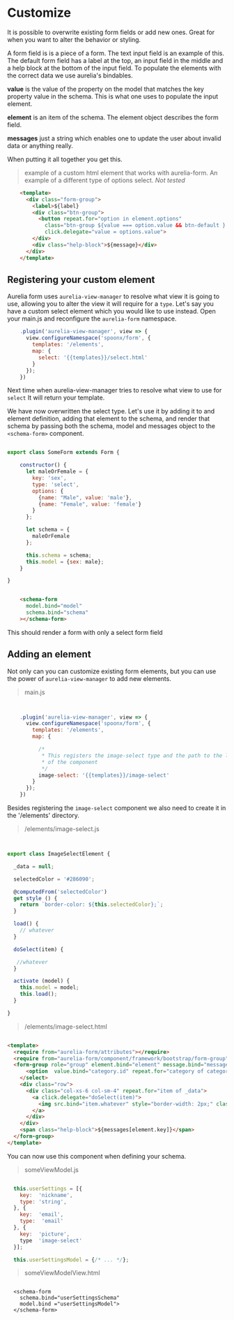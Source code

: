 # Customize

It is possible to overwrite existing form fields or add new ones. Great for
when you want to alter the behavior or styling.

A form field is is a piece of a form. The text input field is an example of
this. The default form field has a label at the top, an input field in the
middle and a help block at the bottom of the input field. To populate the
elements with the correct data we use aurelia's bindables.

**value** is the value of the property on the model that matches the key
property value in the schema. This is what one uses to populate the input
element.

**element** is an item of the schema. The element object describes the form
field.

**messages** just a string which enables one to update the user about invalid
data or anything really.

When putting it all together you get this.

> example of a custom html element that works with aurelia-form. An example of
> a different type of options select. *Not tested*

```html
    <template>
      <div class="form-group">
        <label>${label}
        <div class="btn-group">
          <button repeat.for="option in element.options"
            class="btn-group ${value === option.value && btn-default } ${!(value === option.value) && btn-primary}"
            click.delegate="value = options.value">
        </div>
        <div class="help-block">${message}</div>
      </div>
    </template>
```

## Registering your custom element

Aurelia form uses `aurelia-view-manager` to resolve what view it is going to use,
allowing you to alter the view it will require for a `type`. Let's say you have
a custom select element which you would like to use instead. Open your main.js
and reconfigure the `aurelia-form` namespace.

```js
    .plugin('aurelia-view-manager', view => {
      view.configureNamespace('spoonx/form', {
        templates: '/elements',
        map: {
          select: '{{templates}}/select.html'
        }
      });
    })
```

Next time when aurelia-view-manager tries to resolve what view to use for
`select` It will return your template.

We have now overwritten the select type. Let's use it by adding it to and
element definition, adding that element to the schema, and render that schema
by passing both the schema, model and messages object to the `<schema-form>`
component.


```js

export class SomeForm extends Form {

    constructor() {
      let maleOrFemale = {
        key: 'sex',
        type: 'select',
        options: {
          {name: "Male", value: 'male'},
          {name: "Female", value: 'female'}
        }
      };

      let schema = {
        maleOrFemale
      };

      this.schema = schema;
      this.model = {sex: male};
    }

}

```

```html

    <schema-form
      model.bind="model"
      schema.bind="schema"
    ></schema-form>

```

This should render a form with only a select form field

## Adding an element

Not only can you can customize existing form elements, but you can use the
power of `aurelia-view-manager` to add new elements.

> main.js

```js


    .plugin('aurelia-view-manager', view => {
      view.configureNamespace('spoonx/form', {
        templates: '/elements',
        map: {

          /*
           * This registers the image-select type and the path to the location
           * of the component
           */
          image-select: '{{templates}}/image-select'
        }
      });
    })

```

Besides registering the `image-select` component we also need to create it in
the '/elements' directory.

> /elements/image-select.js

```js


export class ImageSelectElement {

  _data = null;

  selectedColor = '#286090';

  @computedFrom('selectedColor')
  get style () {
    return `border-color: ${this.selectedColor};`;
  }

  load() {
    // whatever
  }

  doSelect(item) {

   //whatever
  }

  activate (model) {
    this.model = model;
    this.load();
  }

}

```

> /elements/image-select.html

```html

<template>
  <require from="aurelia-form/attributes"></require>
  <require from="aurelia-form/component/framework/bootstrap/form-group"></require>
  <form-group role="group" element.bind="element" message.bind="message">
      <option  value.bind="category.id" repeat.for="category of categories">${category.name}</option>
    </select>
    <div class="row">
      <div class="col-xs-6 col-sm-4" repeat.for="item of _data">
        <a click.delegate="doSelect(item)">
          <img src.bind="item.whatever" style="border-width: 2px;" class="img-responsive img-thumbnail" style.bind="item.selected ? style : ''">
        </a>
      </div>
    </div>
    <span class="help-block">${messages[element.key]}</span>
  </form-group>
</template>

```

You can now use this component when defining your schema.

> someViewModel.js

```js

  this.userSettings = [{
    key:  'nickname',
    type: 'string',
  }, {
    key:  'email',
    type:  'email'
  }, {
    key:  'picture',
    type  'image-select'
  }];

  this.userSettingsModel = {/* ... */};

```

> someViewModelView.html
```

  <schema-form
    schema.bind="userSettingsSchema"
    model.bind ="userSettingsModel">
  </schema-form>

```

